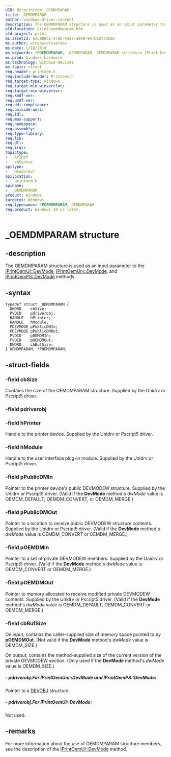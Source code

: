 ```yaml
---
UID: NS:printoem._OEMDMPARAM
title: _OEMDMPARAM
author: windows-driver-content
description: The OEMDMPARAM structure is used as an input parameter to the IPrintOemUI::DevMode, IPrintOemUni::DevMode, and IPrintOemPS::DevMode methods.
old-location: print\oemdmparam.htm
old-project: print
ms.assetid: 625980d1-47eb-4427-a9e8-967b1873bbd6
ms.author: windowsdriverdev
ms.date: 1/18/2018
ms.keywords: *POEMDMPARAM, _OEMDMPARAM, OEMDMPARAM structure [Print Devices], print.oemdmparam, OEMDMPARAM, printoem/POEMDMPARAM, POEMDMPARAM structure pointer [Print Devices], print_unidrv-pscript_ui_49535272-ec29-4133-8105-0ce9b31808a2.xml, printoem/OEMDMPARAM, POEMDMPARAM
ms.prod: windows-hardware
ms.technology: windows-devices
ms.topic: struct
req.header: printoem.h
req.include-header: Printoem.h
req.target-type: Windows
req.target-min-winverclnt: 
req.target-min-winversvr: 
req.kmdf-ver: 
req.umdf-ver: 
req.ddi-compliance: 
req.unicode-ansi: 
req.idl: 
req.max-support: 
req.namespace: 
req.assembly: 
req.type-library: 
req.lib: 
req.dll: 
req.irql: 
topictype: 
-	APIRef
-	kbSyntax
apitype: 
-	HeaderDef
apilocation: 
-	printoem.h
apiname: 
-	OEMDMPARAM
product: Windows
targetos: Windows
req.typenames: *POEMDMPARAM, OEMDMPARAM
req.product: Windows 10 or later.
---
```


# _OEMDMPARAM structure


## -description


The OEMDMPARAM structure is used as an input parameter to the <a href="https://msdn.microsoft.com/library/windows/hardware/ff554167">IPrintOemUI::DevMode</a>, <a href="https://msdn.microsoft.com/library/windows/hardware/ff554230">IPrintOemUni::DevMode</a>, and <a href="https://msdn.microsoft.com/library/windows/hardware/ff553205">IPrintOemPS::DevMode</a> methods.


## -syntax


````
typedef struct _OEMDMPARAM {
  DWORD    cbSize;
  PVOID    pdriverobj;
  HANDLE   hPrinter;
  HANDLE   hModule;
  PDEVMODE pPublicDMIn;
  PDEVMODE pPublicDMOut;
  PVOID    pOEMDMIn;
  PVOID    pOEMDMOut;
  DWORD    cbBufSize;
} OEMDMPARAM, *POEMDMPARAM;
````


## -struct-fields




### -field cbSize

Contains the size of the OEMDMPARAM structure. Supplied by the Unidrv or Pscript5 driver.


### -field pdriverobj




### -field hPrinter

Handle to the printer device. Supplied by the Unidrv or Pscript5 driver.


### -field hModule

Handle to the user interface plug-in module. Supplied by the Unidrv or Pscript5 driver.


### -field pPublicDMIn

Pointer to the printer device's public DEVMODEW structure. Supplied by the Unidrv or Pscript5 driver. (Valid if the <b>DevMode</b> method's <i>dwMode</i> value is OEMDM_DEFAULT, OEMDM_CONVERT, or OEMDM_MERGE.)


### -field pPublicDMOut

Pointer to a location to receive public DEVMODEW structure contents. Supplied by the Unidrv or Pscript5 driver. (Valid if the <b>DevMode</b> method's <i>dwMode</i> value is OEMDM_CONVERT or OEMDM_MERGE.)


### -field pOEMDMIn

Pointer to a set of private DEVMODEW members. Supplied by the Unidrv or Pscript5 driver. (Valid if the <b>DevMode</b> method's <i>dwMode</i> value is OEMDM_CONVERT or OEMDM_MERGE.)


### -field pOEMDMOut

Pointer to memory allocated to receive modified private DEVMODEW contents. Supplied by the Unidrv or Pscript5 driver. (Valid if the <b>DevMode</b> method's <i>dwMode</i> value is OEMDM_DEFAULT, OEMDM_CONVERT or OEMDM_MERGE.)


### -field cbBufSize

On input, contains the caller-supplied size of memory space pointed to by <b>pOEMDMOut</b>. (Not valid if the <b>DevMode</b> method's <i>dwMode</i> value is OEMDM_SIZE.)

On output, contains the method-supplied size of the current version of the private DEVMODEW section. (Only used if the <b>DevMode</b> method's <i>dwMode</i> value is OEMDM_SIZE.)


##### - pdriverobj.For IPrintOemUni::DevMode and IPrintOemPS::DevMode:

Pointer to a <a href="..\printoem\ns-printoem-_devobj.md">DEVOBJ</a> structure.


##### - pdriverobj.For IPrintOemUI::DevMode:

Not used.


## -remarks


For more information about the use of OEMDMPARAM structure members, see the description of the <a href="https://msdn.microsoft.com/library/windows/hardware/ff554167">IPrintOemUI::DevMode</a> method.


